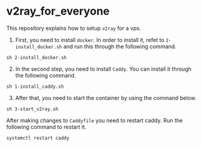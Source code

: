 # v2ray_for_everyone

This repository explains how to setup ```v2ray``` for a vps.

1. First, you need to install ```docker```. In order to install it, refet to ```2-install_docker.sh``` and run this through the following command.

```sh 2-install_docker.sh```

2. In the second step, you need to install ```Caddy```. You can install it through the following command.

```sh 1-install_caddy.sh```

3. After that, you need to start the container by using the command below.

```sh 3-start_v2ray.sh```

After making changes to ```Caddyfile``` you need to restart caddy. Run the following command to restart it.

```systemctl restart caddy```